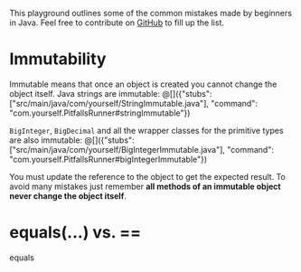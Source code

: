 This playground outlines some of the common mistakes made by beginners in Java. Feel free to contribute on [GitHub](https://github.com) to fill up the list.

# Immutability

Immutable means that once an object is created you cannot change the object itself. Java strings are immutable:
@[]({"stubs": ["src/main/java/com/yourself/StringImmutable.java"], "command": "com.yourself.PitfallsRunner#stringImmutable"})

`BigInteger`, `BigDecimal` and all the wrapper classes for the primitive types are also immutable:
@[]({"stubs": ["src/main/java/com/yourself/BigIntegerImmutable.java"], "command": "com.yourself.PitfallsRunner#bigIntegerImmutable"})

You must update the reference to the object to get the expected result. To avoid many mistakes just remember **all methods of an immutable object never change the object itself**.

# equals(...) vs. ==

equals